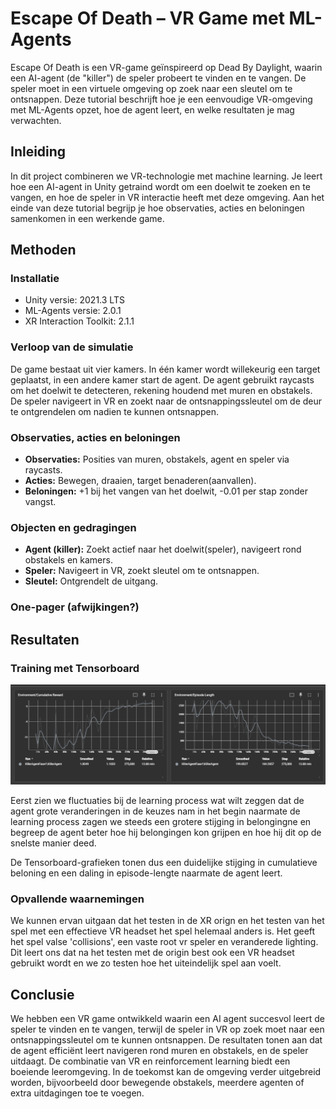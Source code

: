 # Escape Of Death – VR Game met ML-Agents

Escape Of Death is een VR-game geïnspireerd op Dead By Daylight, waarin een AI-agent (de "killer") de speler probeert te vinden en te vangen. De speler moet in een virtuele omgeving op zoek naar een sleutel om te ontsnappen. Deze tutorial beschrijft hoe je een eenvoudige VR-omgeving met ML-Agents opzet, hoe de agent leert, en welke resultaten je mag verwachten.

## Inleiding

In dit project combineren we VR-technologie met machine learning. Je leert hoe een AI-agent in Unity getraind wordt om een doelwit te zoeken en te vangen, en hoe de speler in VR interactie heeft met deze omgeving. Aan het einde van deze tutorial begrijp je hoe observaties, acties en beloningen samenkomen in een werkende game.

## Methoden

### Installatie

- Unity versie: 2021.3 LTS
- ML-Agents versie: 2.0.1
- XR Interaction Toolkit: 2.1.1

### Verloop van de simulatie

De game bestaat uit vier kamers. In één kamer wordt willekeurig een target geplaatst, in een andere kamer start de agent. De agent gebruikt raycasts om het doelwit te detecteren, rekening houdend met muren en obstakels. De speler navigeert in VR en zoekt naar de ontsnappingssleutel om de deur te ontgrendelen om nadien te kunnen ontsnappen.

### Observaties, acties en beloningen

- **Observaties:** Posities van muren, obstakels, agent en speler via raycasts.
- **Acties:** Bewegen, draaien, target benaderen(aanvallen).
- **Beloningen:** +1 bij het vangen van het doelwit, -0.01 per stap zonder vangst.

### Objecten en gedragingen

- **Agent (killer):** Zoekt actief naar het doelwit(speler), navigeert rond obstakels en kamers.
- **Speler:** Navigeert in VR, zoekt sleutel om te ontsnappen.
- **Sleutel:** Ontgrendelt de uitgang.

### One-pager (afwijkingen?)



## Resultaten

### Training met Tensorboard

![Tensorboard Fase1 (episode length and cumulative reward)](Assets/documentatie/image-1.png)

Eerst zien we fluctuaties bij de learning process wat wilt zeggen dat de agent grote veranderingen in de keuzes nam in het begin naarmate de learning process zagen we steeds een grotere stijging in belongingne en begreep de agent beter hoe hij belongingen kon grijpen en hoe hij dit op de snelste manier deed.

De Tensorboard-grafieken tonen dus een duidelijke stijging in cumulatieve beloning en een daling in episode-lengte naarmate de agent leert.
### Opvallende waarnemingen

We kunnen ervan uitgaan dat het testen in de XR orign en het testen van het spel met een effectieve VR headset het spel helemaal anders is. Het geeft het spel valse 'collisions', een vaste root vr speler en veranderede lighting. Dit leert ons dat na het testen met de origin best ook een VR headset gebruikt wordt en we zo testen hoe het uiteindelijk spel aan voelt. 

## Conclusie

We hebben een VR game ontwikkeld waarin een AI agent succesvol leert de speler te vinden en te vangen, terwijl de speler in VR op zoek moet naar een ontsnappingssleutel om te kunnen ontsnappen. De resultaten tonen aan dat de agent efficiënt leert navigeren rond muren en obstakels, en de speler uitdaagt. De combinatie van VR en reinforcement learning biedt een boeiende leeromgeving. In de toekomst kan de omgeving verder uitgebreid worden, bijvoorbeeld door bewegende obstakels, meerdere agenten of extra uitdagingen toe te voegen.
